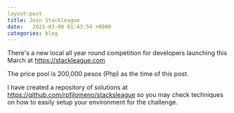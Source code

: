 ```yaml
---
layout:post
title: Join Stackleague
date:   2021-03-08 01:43:54 +0800
categories: blog
---
```

There's a new local all year round competition for developers launching this March at https://stackleague.com

The price pool is 200,000 pesos (Php) as the time of this post.

I have created a repository of solutions at https://github.com/rpfilomeno/stacksleague so you may check techniques on how to easily setup your environment for the challenge.